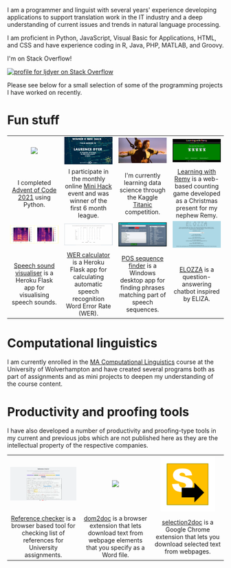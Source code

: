 <!--
**ljdyer/ljdyer** is a ✨ _special_ ✨ repository because its `README.md` (this file) appears on your GitHub profile. -->

I am a programmer and linguist with several years' experience developing applications to support translation work in the IT industry and a deep understanding of current issues and trends in natural language processing.

I am proficient in Python, JavaScript, Visual Basic for Applications, HTML, and CSS and have experience coding in R, Java, PHP, MATLAB, and Groovy.

I'm on Stack Overflow!

<a href="https://stackoverflow.com/users/17568469/ljdyer"><img src="https://stackexchange.com/users/flair/23521233.png" width="208" height="58" alt="profile for ljdyer on Stack Overflow" title="profile for ljdyer on Stack Overflow"></a>

Please see below for a small selection of some of the programming projects I have worked on recently.

# Fun stuff

<table style="width:100%; text-align:center; border:none; table-layout: fixed">
  <colgroup>
    <col style="max-width:25%">
    <col style="max-width:25%">
    <col style="max-width:25%">
    <col style="max-width:25%">
  </colgroup>  
  <tbody>
    <tr>
      <td width="25%" align="center"><a href="https://github.com/ljdyer/advent-of-code-2021" width="100%"><img src="https://github.com/ljdyer/readme-img/blob/main/AoC.jpg"></img></a></td>
      <td width="25%" align="center"><a href="https://github.com/ljdyer/ljdyer-minihack" width="100%"><img src="https://github.com/ljdyer/ljdyer-minihack/blob/main/img/certificate.png"></img></a></td>
      <td width="25%" align="center"><a href="https://github.com/ljdyer/titanic" width="100%"><img src="https://github.com/ljdyer/titanic/blob/main/movie-img.jpg"></a></img>
      <td width="25%" align="center"><a href="https://github.com/ljdyer/learning-with-remy" width="100%"><img src="https://github.com/ljdyer/learning-with-remy/blob/master/readme-img/ghostbusters-game.PNG"></a></img></td>
      </td>
    </tr>
    <tr>
      <td align="center">I completed <a href="https://github.com/ljdyer/advent-of-code-2021">Advent of Code 2021</a> using Python.</td>
      <td align="center">I participate in the monthly online <a href="https://github.com/ljdyer/ljdyer-minihack">Mini Hack</a> event and was winner of the first 6 month league.</td>
      <td align="center">I'm currently learning data science through the Kaggle <a href="https://github.com/ljdyer/titanic">Titanic</a> competition.</td>
      <td align="center"><a href="https://github.com/ljdyer/learning-with-remy">Learning with Remy</a> is a web-based counting game developed as a Christmas present for my nephew Remy.</td>
    </tr>
    <tr>
      <td width="25%" align="center"><a href="https://github.com/ljdyer/speech-sound-visualiser" width="100%"><img src="https://github.com/ljdyer/speech-sound-visualiser/blob/main/readme-img/mel.PNG"></a></img></td>
      <td width="25%" align="center"><a href="https://github.com/ljdyer/wer-calculator" width="100%"><img src="https://github.com/ljdyer/wer-calculator/blob/main/readme-img/levenshtein.png"></a></img></td>
      <td width="25%" align="center"><a href="https://github.com/ljdyer/pos-sequence-finder" width="100%"><img src="https://github.com/ljdyer/POS-sequence-finder/blob/main/readme-img/app-screenshot.PNG"></a></img></td>
      <td width="25%" align="center"><a href="https://github.com/ljdyer/elozza" width="100%">
        <img src="https://github.com/ljdyer/ELOZZA/blob/main/readme-img/screenshot.PNG"></a></img>
      </td>
    </tr>
    <tr>
      <td align="center"><a href="https://github.com/ljdyer/speech-sound-visualiser">Speech sound visualiser</a> is a Heroku Flask app for visualising speech sounds.</td>
      <td align="center"><a href="https://github.com/ljdyer/wer-calculator">WER calculator</a> is a Heroku Flask app for calculating automatic speech recognition Word Error Rate (WER).</td>
      <td align="center"><a href="https://github.com/ljdyer/pos-sequence-finder">POS sequence finder</a> is a Windows desktop app for finding phrases matching part of speech sequences.</td>
      <td align="center"><a href="https://github.com/ljdyer/elozza">ELOZZA</a> is a question-answering chatbot inspired by ELIZA.</td>
    </tr>
  </tbody>
</table>

# Computational linguistics

I am currently enrolled in the <a href="https://www.wlv.ac.uk/courses/ma-computational-linguistics/">MA Computational Linguistics</a> course at the University of Wolverhampton and have created several programs both as part of assignments and as mini projects to deepen my understanding of the course content.

<!-- <table style="width:100%; text-align:center; border:none; table-layout: fixed, overflow:hidden">
  <colgroup>
    <col style="max-width:25%">
    <col style="max-width:25%">
    <col style="max-width:25%">
    <col style="max-width:25%">
  </colgroup>    
  <tbody>

  <tbody>
</table> -->

# Productivity and proofing tools

I have also developed a number of productivity and proofing-type tools in my current and previous jobs which are not published here as they are the intellectual property of the respective companies.

<table style="width:100%; text-align:center; border:none; table-layout: fixed, overflow:hidden">
  <colgroup>
    <col style="max-width:33%">
    <col style="max-width:33%">
    <col style="max-width:33%">
  </colgroup> 
  <tbody>
  <tr>
  <td align="center" style="width:33%; text-align:center" width="33%"><a href="https://github.com/ljdyer/reference-checker" width="100%">
    <img style="margin:auto" src="https://github.com/ljdyer/reference-checker/blob/main/site/img/youtube-thumbnail.PNG"></a></img>
  </td>
  <td align="center" style="width:33%; text-align:center" width="33%"><a href="https://github.com/ljdyer/dom2doc" width="100%">
    <img style="margin:auto" src="https://github.com/ljdyer/dom2doc/blob/main/Chrome/public/icon128.png"></a></img>
  </td>
  <td align="center" style="width:33%; text-align:center" width="33%"><a href="https://github.com/ljdyer/selection2doc" width="100%">
    <img style="margin:auto" src="https://github.com/ljdyer/selection2doc/blob/main/Chrome/public/icon128.png"></a></img>
  </td>
  </tr>
  <tr>
    <td align="center" style="width:33%; text-align:center" width="33%"><a href="https://github.com/ljdyer/reference-checker">Reference checker</a> is a browser based tool for checking list of references for University assignments.</td>
    <td align="center" style="width:33%; text-align:center" width="33%"><a href="https://github.com/ljdyer/dom2doc">dom2doc</a> is a browser extension that lets download text from webpage elements that you specify as a Word file.</td>
    <td align="center" style="width:33%; text-align:center" width="33%"><a href="https://github.com/ljdyer/selection2doc">selection2doc</a> is a Google Chrome extension that lets you download selected text from webpages.</td>
  </tr>
  </tbody>
</table>
